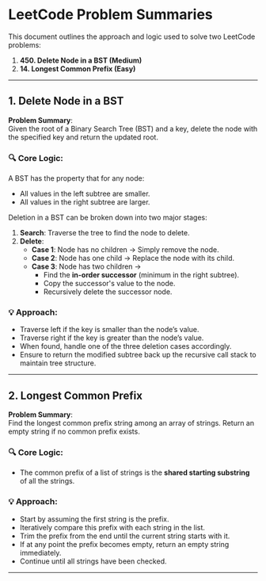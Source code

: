 # LeetCode Problem Summaries

This document outlines the approach and logic used to solve two LeetCode problems:

1. **450. Delete Node in a BST (Medium)**
2. **14. Longest Common Prefix (Easy)**

---

## 1. Delete Node in a BST

**Problem Summary**:  
Given the root of a Binary Search Tree (BST) and a key, delete the node with the specified key and return the updated root.

### 🔍 Core Logic:
A BST has the property that for any node:
- All values in the left subtree are smaller.
- All values in the right subtree are larger.

Deletion in a BST can be broken down into two major stages:
1. **Search**: Traverse the tree to find the node to delete.
2. **Delete**:
   - **Case 1**: Node has no children → Simply remove the node.
   - **Case 2**: Node has one child → Replace the node with its child.
   - **Case 3**: Node has two children → 
     - Find the **in-order successor** (minimum in the right subtree).
     - Copy the successor's value to the node.
     - Recursively delete the successor node.

### 💡 Approach:
- Traverse left if the key is smaller than the node’s value.
- Traverse right if the key is greater than the node’s value.
- When found, handle one of the three deletion cases accordingly.
- Ensure to return the modified subtree back up the recursive call stack to maintain tree structure.

---

## 2. Longest Common Prefix

**Problem Summary**:  
Find the longest common prefix string among an array of strings. Return an empty string if no common prefix exists.

### 🔍 Core Logic:
- The common prefix of a list of strings is the **shared starting substring** of all the strings.

### 💡 Approach:
- Start by assuming the first string is the prefix.
- Iteratively compare this prefix with each string in the list.
- Trim the prefix from the end until the current string starts with it.
- If at any point the prefix becomes empty, return an empty string immediately.
- Continue until all strings have been checked.

---
